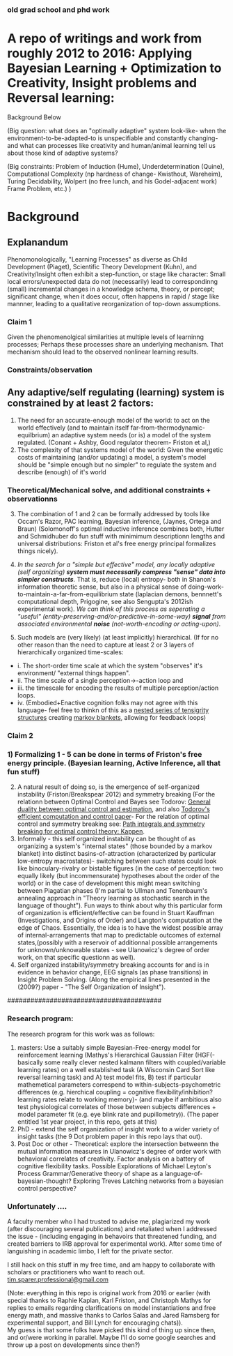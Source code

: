 ### old grad school and phd work
# A repo of writings and work from roughly 2012 to 2016:  Applying Bayesian Learning + Optimization to Creativity, Insight problems and Reversal learning:

Background Below

(Big question: what does an "optimally adaptive" system look-like- when the environment-to-be-adapted-to is unspecifiable and constantly changing- 
and what can processes like creativity and human/animal learning tell us about those kind of adaptive systems?

(Big constraints: Problem of Induction (Hume), Underdetermination (Quine), Computational Complexity (np hardness of change- Kwisthout, Wareheim), Turing Decidability, Wolpert (no free lunch, and his Godel-adjacent work) Frame Problem, etc.) )

# Background

## Explanandum
Phenomonologically, "Learning Processes" as diverse as Child Development (Piaget), Scientific Theory Development (Kuhn), and Creativity/Insight often exhibit a step-function, 
or stage like character:  Small local errors/unexpected data do not (necessarily) lead to correspondinng (small) incremental changes in a knowledge schema, theory, or percept; significant change, when it does occur, often happens in 
rapid / stage like mannner, leading to a qualitative reorganization of top-down assumptions.

### Claim 1
Given the phenomenolgical similarities at multiple levels of learninng processes; Perhaps these processes share an underlying mechanism.  That mechanism should lead to the observed
nonlinear learning results.

### Constraints/observation
## Any adaptive/self regulating (learning) system is constrained by at least 2 factors:  
1) The need for an accurate-enough model of the world: to act on the world effectively (and to maintain itself far-from-thermodynamic-equilbrium) an adaptive system needs (or is) a model of the system regulated.  (Conant + Ashby, Good regulator theorem- Friston et al,)
2)  The complexity of that systems model of the world: Given the energetic costs of maintaining (and/or updating) a model, a system's model should be "simple enough but no simpler" to regulate the system and describe (enough) of it's world
 

### Theoretical/Mechanical solve, and additional constraints + observationns
3)  The combination of 1 and 2 can be formally addressed by tools like Occam's Razor,  PAC learning, Bayesian inference,  (Jaynes, Ortega and Braun) (Solomonoff's optimal inductive inference combines both, Hutter and Schmidhuber do fun stuff with minimimum descriptionn lengths and universal distributions:  Friston et al's free energy principal formalizes things nicely).

4) _In the search for a "simple but effective" model, any locally adaptive (self organizing) **system must necessarily compress "sense" data into simpler constructs**._   That is, reduce (local) entropy- both in Shanon's information theoretic sense, but also in a physical sense of doing-work-to-maintain-a-far-from-equilibrium state (laplacian demons, bennnett's computational depth, Prigogine, see also Sengupta's 2012ish experimental work).
 _We can think of this process as seperating a "useful" (entity-preserving-and/or-predictive-in-some-way) **signal** from associated environmental **noise** (not-worth-encoding or acting-upon)_.

5)  Such models are (very likely) (at least implicitly) hierarchical.  (If for no other reason than the need to capture at least 2 or 3 layers of hierarchically organized time-scales:

   * i.  The short-order time scale at which the system "observes" it's environment/ "external things happen".
   * ii.  The time scale of a single perception->-action loop and
   * iii. the timescale for encoding the results of multiple perception/action loops.
   * iv. (Embodied+Enactive cognition folks may not agree with this language- feel free to thinkn of this as a [nested series of tensigrity structures](https://pubmed.ncbi.nlm.nih.gov/12615960/) creating [markov blankets](http://philsci-archive.pitt.edu/18831/), allowing for feedback loops)


### Claim 2
### 1) Formalizing 1 - 5 can be done in terms of Friston's free energy principle.  (Bayesian learning, Active Inference, all that fun stuff)
2) A natural result of doing so, is the emergence of self-organized instability (Friston/Breakspear 2012) and symmetry breaking
   (For the relationn between Optimal Control and Bayes see Todorov: [General duality between optimal control and estimation](https://homes.cs.washington.edu/~todorov/papers/TodorovCDC08.pdf), and also [Todorov's efficient computation and control paper](https://www.pnas.org/doi/pdf/10.1073/pnas.0710743106)- For the relation of optimal control and symmetry breaking see:  [Path integrals and symmetry breaking for optimal control theory: Kappen](https://iopscience.iop.org/article/10.1088/1742-5468/2005/11/P11011/meta ).
3) Informally - this self organized instability can be thought of as organizing a system's "internal states" (those bounded by a markov blanket) into distinct basins-of-attraction (characterized by particular low-entropy macrostates)- switching between such states could look like binoculary-rivalry or bistable figures (in the case of perception: two equally likely (but incommensurate) hypotheses about the order of the world) or in the case of development this might mean switching between Piagatian phases (I'm partial to Ullman and Tenenbaum's annealing approach in "Theory learning as stochastic search in the language of thought").  Fun ways to think about why this particular form of organization is efficient/effective can be found in Stuart Kauffman (Investigations, and Origins of Order) and Langton's computation at the edge of Chaos.  Essentially, the idea is to have the widest possible array of internal-arrangements that map to predictable outcomes of external states,(possibly with a reservoir of additionnal possible arrangements for unknown/unknowable states - see Ulanowicz's degree of order work, on that specific questionn as well).
4) Self organized instability/symmetry breaking accounts for and is in evidence in behavior change, EEG signals (as phase transitions) in Insight Problem Solving. (Along the empirical lines presented in the (2009?) paper -
   "The Self Organization of Insight").


########################################

### Research program:
The research program for this work was as follows:  
1) masters: Use a suitably simple Bayesian-Free-energy model for reinforcement learning (Mathys's Hierarchical Gaussian Filter (HGF(- basically some really clever nested kalmann filters with coupled/variable learning rates) on a well established task (A Wisconsin Card Sort like reversal learning task) and A) test model fits, B) test if particular mathemetical parameters correspend to within-subjects-psychometric differences (e.g. hierchical coupling = cognitive flexibility/inhibition? learning rates relate to working memory)- (and maybe if ambitious also test physiological correlates of those between subjects differences + model parameter fit (e.g. eye blink rate and pupillometry)).
(The paper entitled 1st year project, in this repo, gets at this)
2) PhD - extend the self organization of insight work to a wider variety of insight tasks (the 9 Dot problem paper in this repo lays that out).
3) Post Doc or other - Theoretical: explore the intersection betweenn the mutual information measures in Ulanowicz's degree of order work with behavioral correlates of creativity.  Factor analysis on a battery of cognitive flexibility tasks.  Possible Explorations of Michael Leyton's Process Grammar/Generative theory of shape as a language-of-bayesian-thought?  Exploring Treves Latching networks from a bayesian control perspective?

### Unfortunately ....
A faculty member who I had trusted to advise me, plagiarized my work (after discouraging several publications) and retaliated when I addressed the issue - (including engaging in behavoirs that threatened funding, and created barriers to IRB approval for experimental work). After some time of languishing in academic limbo, I left for the private sector.

I still hack on this stuff in my free time, and am happy to collaborate with scholars or practitioners who want to reach out.  tim.sparer.professional@gmail.com

(Note: everything in this repo is original work from 2016 or earlier (with special thanks to Raphie Kaplan, Karl Friston, and Christoph Mathys for replies to emails regarding clarifications on model instantiations and free energy math, and massive thanks to Carlos Salas and Jared Ramsberg for experimental support, and Bill Lynch for encouraging chats)).  
My guess is that some folks have picked this kind of thing up since then, and or/were working in parallel.  Maybe I'll do some google searches and throw up a post on developments since then?)
